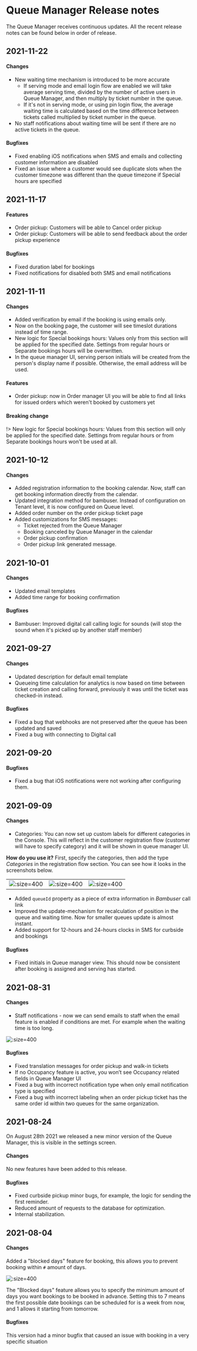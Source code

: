 # Queue Manager Release notes
The Queue Manager receives continuous updates. All the recent release notes can be found below in order of release. 

## 2021-11-22
#### Changes
- New waiting time mechanism is introduced to be more accurate
    - If serving mode and email login flow are enabled we will take average serving time, divided by the number of active users in Queue Manager, and then multiply by ticket number in the queue.
    - If it's not in serving mode, or using pin login flow, the average waiting time is calculated based on the time difference between tickets called multiplied by ticket number in the queue. 
- No staff notifications about waiting time will be sent if there are no active tickets in the queue.

#### Bugfixes
- Fixed enabling iOS notifications when SMS and emails and collecting customer information are disabled 
- Fixed an issue where a customer would see duplicate slots when the customer timezone was different than the queue timezone if Special hours are specified 

## 2021-11-17
#### Features
- Order pickup: Customers will be able to Cancel order pickup
- Order pickup: Customers will be able to send feedback about the order pickup experience

#### Bugfixes
- Fixed duration label for bookings
- Fixed notifications for disabled both SMS and email notifications 

## 2021-11-11
#### Changes
- Added verification by email if the booking is using emails only.
- Now on the booking page, the customer will see timeslot durations instead of time range.
- New logic for Special bookings hours: Values only from this section will be applied for the specified date. Settings from regular hours or Separate bookings hours will be overwritten.
- In the queue manager UI, serving person initials will be created from the person's display name if possible. Otherwise, the email address will be used.

#### Features
- Order pickup: now in Order manager UI you will be able to find all links for issued orders which weren't booked by customers yet

#### Breaking change

!> New logic for Special bookings hours: Values from this section will only be applied for the specified date. Settings from regular hours or from Separate bookings hours won't be used at all.

## 2021-10-12
#### Changes
- Added registration information to the booking calendar. Now, staff can get booking information directly from the calendar.
- Updated integration method for bambuser. Instead of configuration on Tenant level, it is now configured on Queue level.
- Added order number on the order pickup ticket page
- Added customizations for SMS messages: 
    - Ticket rejected from the Queue Manager
    - Booking canceled by Queue Manager in the calendar
    - Order pickup confirmation
    - Order pickup link generated message.

## 2021-10-01
#### Changes
- Updated email templates
- Added time range for booking confirmation

#### Bugfixes
- Bambuser: Improved digital call calling logic for sounds (will stop the sound when it's picked up by another staff member)

## 2021-09-27
#### Changes
- Updated description for default email template
- Queueing time calculation for analytics is now based on time between ticket creation and calling forward, previously it was until the ticket was checked-in instead.

#### Bugfixes
- Fixed a bug that webhooks are not preserved after the queue has been updated and saved
- Fixed a bug with connecting to Digital call

## 2021-09-20
#### Bugfixes
- Fixed a bug that iOS notifications were not working after configuring them.

## 2021-09-09
#### Changes
- Categories: You can now set up custom labels for different categories in the Console. This will reflect in the customer registration flow (customer will have to specify category) and it will be shown in queue manager UI.

**How do you use it?** First, specify the categories, then add the type *Categories* in the registration flow section. You can see how it looks in the screenshots below.

|                                                                                      |                                                                                                    |                                                                                 |
| ------------------------------------------------------------------------------------ | -------------------------------------------------------------------------------------------------- | ------------------------------------------------------------------------------- |
| ![](/assets/specify-custom-categories-console-septebmer-2-week-2021.png ":size=400") | ![](/assets/specify-custom-categories-console-registrattion-septebmer-2-week-2021.png ":size=400") | ![](/assets/specify-custom-categories-QM-septebmer-2-week-2021.png ":size=400") |

- Added `queueId` property as a piece of extra information in *Bambuser* call link
- Improved the update-mechanism for recalculation of position in the queue and waiting time. Now for smaller queues update is almost instant.
- Added support for 12-hours and 24-hours clocks in SMS for curbside and bookings

#### Bugfixes

- Fixed initials in Queue manager view. This should now be consistent after booking is assigned and serving has started.

## 2021-08-31
#### Changes
- Staff notifications - now we can send emails to staff when the email feature is enabled if conditions are met. For example when the waiting time is too long. 

![](/assets/staff-notifications-31-aug-2021.png ":size=400")

#### Bugfixes
- Fixed translation messages for order pickup and walk-in tickets
- If no Occupancy feature is active, you won’t see Occupancy related fields in Queue Manager UI
- Fixed a bug with incorrect notification type when only email notification type is specified
- Fixed a bug with incorrect labeling when an order pickup ticket has the same order id within two queues for the same organization.

## 2021-08-24
On August 28th 2021 we released a new minor version of the Queue Manager, this is visible in the settings screen.

#### Changes
No new features have been added to this release.

#### Bugfixes
- Fixed curbside pickup minor bugs, for example, the logic for sending the first reminder.
- Reduced amount of requests to the database for optimization.
- Internal stabilization.

## 2021-08-04
#### Changes
Added a "blocked days" feature for booking, this allows you to prevent booking within `#` amount of days. 

![](/assets/20210804-blocked-days.png ":size=400")

The "Blocked days" feature allows you to specify the minimum amount of days you want bookings to be booked in advance. Setting this to 7 means the first possible date bookings can be scheduled for is a week from now, and 1 allows it starting from tomorrow.

#### Bugfixes
This version had a minor bugfix that caused an issue with booking in a very specific situation